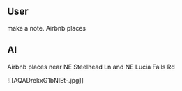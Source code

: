 ## User
make a note. Airbnb places

## AI
Airbnb places near NE Steelhead Ln and NE Lucia Falls Rd
 

![[AQADrekxG1bNIEt-.jpg]]